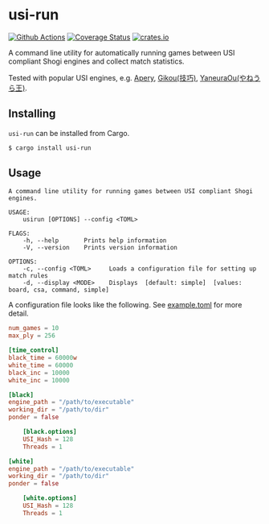 # usi-run

[![Github Actions](https://github.com/nozaq/usi-run/workflows/build/badge.svg)](https://github.com/nozaq/usi-run/actions?workflow=build)
[![Coverage Status](https://coveralls.io/repos/github/nozaq/usi-run/badge.svg)](https://coveralls.io/github/nozaq/usi-run)
[![crates.io](https://img.shields.io/crates/v/usi-run.svg)](https://crates.io/crates/usi-run)

A command line utility for automatically running games between USI compliant Shogi engines and collect match statistics.

Tested with popular USI engines, e.g. [Apery](https://github.com/HiraokaTakuya/apery), [Gikou(技巧)](https://github.com/gikou-official/Gikou), [YaneuraOu(やねうら王)](https://github.com/yaneurao/YaneuraOu).

## Installing

`usi-run` can be installed from Cargo.

```sh
$ cargo install usi-run
```

## Usage

```text
A command line utility for running games between USI compliant Shogi engines.

USAGE:
    usirun [OPTIONS] --config <TOML>

FLAGS:
    -h, --help       Prints help information
    -V, --version    Prints version information

OPTIONS:
    -c, --config <TOML>     Loads a configuration file for setting up match rules
    -d, --display <MODE>    Displays  [default: simple]  [values: board, csa, command, simple]
```

A configuration file looks like the following. See [example.toml](https://github.com/nozaq/usi-run/blob/master/example.toml) for more detail.

```toml
num_games = 10
max_ply = 256

[time_control]
black_time = 60000w
white_time = 60000
black_inc = 10000
white_inc = 10000

[black]
engine_path = "/path/to/executable"
working_dir = "/path/to/dir"
ponder = false

    [black.options]
    USI_Hash = 128
    Threads = 1

[white]
engine_path = "/path/to/executable"
working_dir = "/path/to/dir"
ponder = false

    [white.options]
    USI_Hash = 128
    Threads = 1
```
